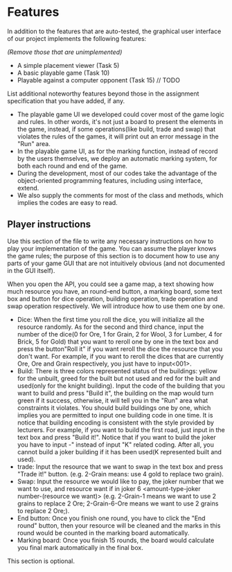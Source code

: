 
# Features

In addition to the features that are auto-tested, the graphical user interface
of our project implements the following features:

*(Remove those that are unimplemented)*

 - A simple placement viewer (Task 5)
 - A basic playable game (Task 10)
 - Playable against a computer opponent (Task 15) // TODO

List additional noteworthy features beyond those in the assignment
specification that you have added, if any.
- The playable game UI we developed could cover most of the game logic and rules. In other words, it's not just a board to present the elements in the game, instead, if some operations(like build, trade and swap) that violates the rules of the games, it will print out an error message in the "Run" area. 
- In the playable game UI, as for the marking function, instead of record by the users themselves, we deploy an automatic marking system, for both each round and end of the game. 
- During the development, most of our codes take the advantage of the object-oriented programming features, including using interface, extend. 
- We also supply the comments for most of the class and methods, which implies the codes are easy to read. 

## Player instructions

Use this section of the file to write any necessary instructions on
how to play your implementation of the game. You can assume the player
knows the game rules; the purpose of this section is to document how
to use any parts of your game GUI that are not intuitively obvious
(and not documented in the GUI itself).

When you open the API, you could see a game map, a text showing how much resource you have, an round-end button, a marking board, some text box and button for dice operation, building operation, trade operation and swap operation respectively. We will introduce how to use them one by one. 
- Dice: When the first time you roll the dice, you will initialize all the resource randomly. As for the second and third chance, input the number of the dice(0 for Ore, 1 for Grain, 2 for Wool, 3 for Lumber, 4 for Brick, 5 for Gold) that you want to reroll one by one in the text box and press the button"Roll it" if you want reroll the dice the resource that you don't want. For example, if you want to reroll the dices that are currently Ore, Ore and Grain respectively, you just have to input<001>.
- Build: There is three colors represented status of the buildings: yellow for the unbuilt, greed for the built but not used and red for the built and used(only for the knight building). Input the code of the building that you want to build and press "Build it", the building on the map would turn green if it success, otherwise, it will tell you in the "Run" area what constraints it violates. You should build buildings one by one, which implies you are permitted to input one building code in one time. It is notice that building encoding is consistent with the style provided by lecturers. For example, if you want to build the first road, just input <R0> in the text box and press "Build it!". Notice that if you want to build the joker you have to input <J1>-<J6>" instead of input "K" related coding. After all, you cannot build a joker building if it has been used(K represented built and used).
- trade: Input the resource <type-amount> that we want to swap in the text box and press "Trade it!" button. (e.g. 2-Grain means: use 4 gold to replace two grain). 
- Swap: Input the resource we would like to pay, the joker number that we want to use, and resource want if in joker 6 <amount-type-joker number-(resource we want)>   (e.g. 2-Grain-1 means we want to use 2 grains to replace 2 Ore; 2-Grain-6-Ore means we want to use 2 grains to replace 2 Ore;).
- End button: Once you finish one round, you have to click the "End round" button, then your resource will be cleaned and the marks in this round would be counted in the marking board automatically. 
- Marking board: Once you finish 15 rounds, the board would calculate you final mark automatically in the final box. 

This section is optional.

